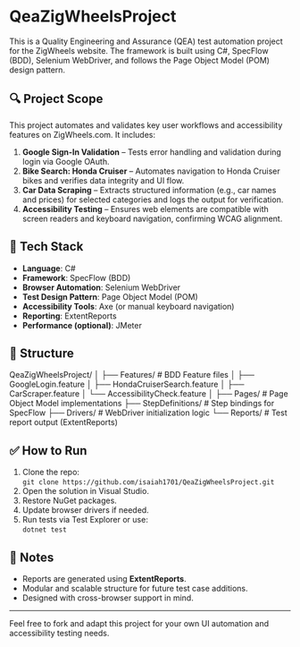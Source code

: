 # QeaZigWheelsProject

This is a Quality Engineering and Assurance (QEA) test automation project for the ZigWheels website. The framework is built using C#, SpecFlow (BDD), Selenium WebDriver, and follows the Page Object Model (POM) design pattern.

## 🔍 Project Scope

This project automates and validates key user workflows and accessibility features on ZigWheels.com. It includes:

1. **Google Sign-In Validation** – Tests error handling and validation during login via Google OAuth.  
2. **Bike Search: Honda Cruiser** – Automates navigation to Honda Cruiser bikes and verifies data integrity and UI flow.  
3. **Car Data Scraping** – Extracts structured information (e.g., car names and prices) for selected categories and logs the output for verification.  
4. **Accessibility Testing** – Ensures web elements are compatible with screen readers and keyboard navigation, confirming WCAG alignment.

## 🧱 Tech Stack

- **Language**: C#  
- **Framework**: SpecFlow (BDD)  
- **Browser Automation**: Selenium WebDriver  
- **Test Design Pattern**: Page Object Model (POM)  
- **Accessibility Tools**: Axe (or manual keyboard navigation)  
- **Reporting**: ExtentReports  
- **Performance (optional)**: JMeter  

## 📁 Structure

QeaZigWheelsProject/
│
├── Features/ # BDD Feature files
│ ├── GoogleLogin.feature
│ ├── HondaCruiserSearch.feature
│ ├── CarScraper.feature
│ └── AccessibilityCheck.feature
│
├── Pages/ # Page Object Model implementations
├── StepDefinitions/ # Step bindings for SpecFlow
├── Drivers/ # WebDriver initialization logic
└── Reports/ # Test report output (ExtentReports)



## ✅ How to Run

1. Clone the repo:  
   `git clone https://github.com/isaiah1701/QeaZigWheelsProject.git`  
2. Open the solution in Visual Studio.  
3. Restore NuGet packages.  
4. Update browser drivers if needed.  
5. Run tests via Test Explorer or use:  
   `dotnet test`

## 📌 Notes

- Reports are generated using **ExtentReports**.  
- Modular and scalable structure for future test case additions.  
- Designed with cross-browser support in mind.

---

Feel free to fork and adapt this project for your own UI automation and accessibility testing needs.
